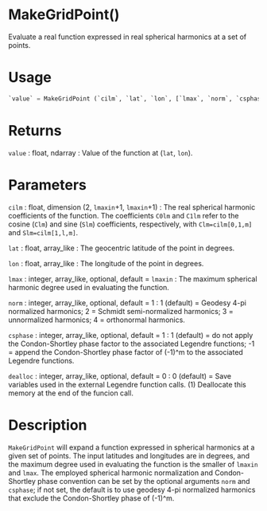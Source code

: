 # MakeGridPoint()

Evaluate a real function expressed in real spherical harmonics at a set of points.

# Usage

```python
`value` = MakeGridPoint (`cilm`, `lat`, `lon`, [`lmax`, `norm`, `csphase`, `dealloc`])
```

# Returns

`value` : float, ndarray
:   Value of the function at (`lat`, `lon`).

# Parameters

`cilm` : float, dimension (2, `lmaxin`+1, `lmaxin`+1)
:   The real spherical harmonic coefficients of the function. The coefficients `C0lm` and `C1lm` refer to the cosine (`Clm`) and sine (`Slm`) coefficients, respectively, with `Clm=cilm[0,1,m]` and `Slm=cilm[1,l,m]`.

`lat` : float, array_like
:   The geocentric latitude of the point in degrees.

`lon` : float, array_like
:   The longitude of the point in degrees.

`lmax` : integer, array_like, optional, default = `lmaxin`
:   The maximum spherical harmonic degree used in evaluating the function.

`norm` : integer, array_like, optional, default = 1
:   1 (default) = Geodesy 4-pi normalized harmonics; 2 = Schmidt semi-normalized harmonics; 3 = unnormalized harmonics; 4 = orthonormal harmonics.

`csphase` : integer, array_like, optional, default = 1
:   1 (default) = do not apply the Condon-Shortley phase factor to the associated Legendre functions; -1 = append the Condon-Shortley phase factor of (-1)^m to the associated Legendre functions.

`dealloc` : integer, array_like, optional, default = 0
:   0 (default) = Save variables used in the external Legendre function calls. (1) Deallocate this memory at the end of the funcion call.

# Description

`MakeGridPoint` will expand a function expressed in spherical harmonics at a given set of points. The input latitudes and longitudes are in degrees, and the maximum degree used in evaluating the function is the smaller of `lmaxin` and `lmax`. The employed spherical harmonic normalization and Condon-Shortley phase convention can be set by the optional arguments `norm` and `csphase`; if not set, the default is to use geodesy 4-pi normalized harmonics that exclude the Condon-Shortley phase of (-1)^m.
